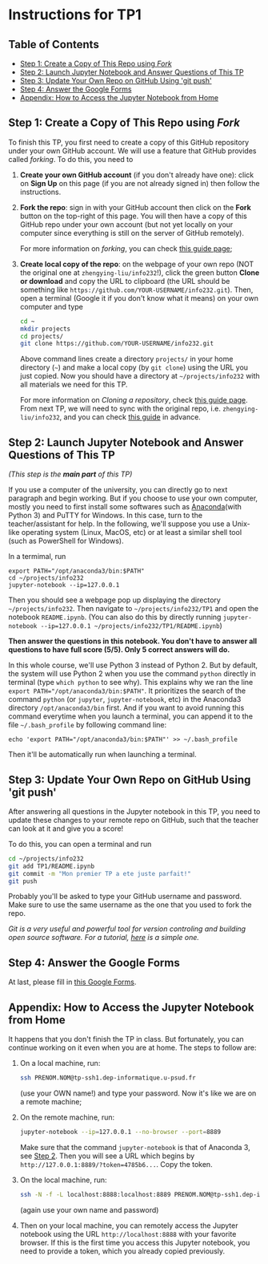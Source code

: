 Instructions for TP1
========
## Table of Contents
* [Step 1: Create a Copy of This Repo using <em>Fork</em>](#step-1-create-a-copy-of-this-repo-using-fork)
* [Step 2: Launch Jupyter Notebook and Answer Questions of This TP](#step-2-launch-jupyter-notebook-and-answer-questions-of-this-tp)
* [Step 3: Update Your Own Repo on GitHub Using 'git push'](#step-3-update-your-own-repo-on-github-using-git-push)
* [Step 4: Answer the Google Forms](#step-4-answer-the-google-forms)
* [Appendix: How to Access the Jupyter Notebook from Home](#appendix-how-to-access-the-jupyter-notebook-from-home)

## Step 1: Create a Copy of This Repo using *Fork*
To finish this TP, you first need to create a copy of this GitHub repository under your own GitHub account. We will use a feature that GitHub provides called *forking*. To do this, you need to

1. **Create your own GitHub account** (if you don't already have one): click on **Sign Up** on this page (if you are not already signed in) then follow the instructions. 

2. **Fork the repo**: sign in with your GitHub account then click on the **Fork** button on the top-right of this page. You will then have a copy of this GitHub repo under your own account (but not yet locally on your computer since everything is still on the server of GitHub remotely). 

    For more information on *forking*, you can check [this guide page](https://help.github.com/articles/fork-a-repo/);
    
3. **Create local copy of the repo**: on the webpage of your own repo (NOT the original one at `zhengying-liu/info232`!), click the green button **Clone or download** and copy the URL to clipboard (the URL should be something like `https://github.com/YOUR-USERNAME/info232.git`). Then, open a terminal (Google it if you don't know what it means) on your own computer and type

    ```bash
    cd ~
    mkdir projects
    cd projects/
    git clone https://github.com/YOUR-USERNAME/info232.git
    ```
    
    Above command lines create a directory `projects/` in your home directory (`~`) and make a local copy (by `git clone`) using the URL you just copied. Now you should have a directory at `~/projects/info232` with all materials we need for this TP.

    For more information on *Cloning a repository*, check [this guide page](https://help.github.com/articles/cloning-a-repository/). From next TP, we will need to sync with the original repo, i.e. `zhengying-liu/info232`, and you can check [this guide](https://help.github.com/articles/fork-a-repo/#step-3-configure-git-to-sync-your-fork-with-the-original-spoon-knife-repository) in advance.

## Step 2: Launch Jupyter Notebook and Answer Questions of This TP
*(This step is the **main part** of this TP)*

If you use a computer of the university, you can directly go to next paragraph and begin working. But if you choose to use your own computer, mostly you need to first install some softwares such as [Anaconda](https://www.anaconda.com/download/)(with Python 3) and PuTTY for Windows. In this case, turn to the teacher/assistant for help. In the following, we'll suppose you use a Unix-like operating system (Linux, MacOS, etc) or at least a similar shell tool (such as PowerShell for Windows).

In a termimal, run
```
export PATH="/opt/anaconda3/bin:$PATH"
cd ~/projects/info232
jupyter-notebook --ip=127.0.0.1 
```
Then you should see a webpage pop up displaying the directory `~/projects/info232`. Then navigate to `~/projects/info232/TP1` and open the notebook `README.ipynb`. (You can also do this by directly running `jupyter-notebook --ip=127.0.0.1 ~/projects/info232/TP1/README.ipynb`)

**Then answer the questions in this notebook. You don't have to answer all questions to have full score (5/5). Only 5 correct answers will do.**

In this whole course, we'll use Python 3 instead of Python 2. But by default, the system will use Python 2 when you use the command `python` directly in terminal (type `which python` to see why). This explains why we ran the line 
`export PATH="/opt/anaconda3/bin:$PATH"`. It prioritizes the search of the command `python` (or `jupyter`, `jupyter-notebook`, etc) in the Anaconda3 directory `/opt/anaconda3/bin` first. And if you want to avoid running this command everytime when you launch a terminal, you can append it to the file `~/.bash_profile` by following command line:
```
echo 'export PATH="/opt/anaconda3/bin:$PATH"' >> ~/.bash_profile
```
Then it'll be automatically run when launching a terminal.

## Step 3: Update Your Own Repo on GitHub Using 'git push'
After answering all questions in the Jupyter notebook in this TP, you need to update these changes to your remote repo on GitHub, such that the teacher can look at it and give you a score!

To do this, you can open a terminal and run
```bash
cd ~/projects/info232
git add TP1/README.ipynb
git commit -m "Mon premier TP a ete juste parfait!"
git push
```
Probably you'll be asked to type your GitHub username and password. Make sure to use the same username as the one that you used to fork the repo.

*Git is a very useful and powerful tool for version controling and building open source software. For a tutorial, [here](http://rogerdudler.github.io/git-guide/) is a simple one.*

## Step 4: Answer the Google Forms
At last, please fill in [this Google Forms](https://docs.google.com/forms/d/e/1FAIpQLScNHMlgRwoKqvVJGGhF-WJtpcxAxnPq_gYYLnJM2TmmaYLQhw/viewform?usp=sf_link).

## Appendix: How to Access the Jupyter Notebook from Home
It happens that you don't finish the TP in class. But fortunately, you can continue working on it even when you are at home. The steps to follow are:
1. On a local machine, run: 
    ```bash
    ssh PRENOM.NOM@tp-ssh1.dep-informatique.u-psud.fr
    ```
    (use your OWN name!) and type your password. Now it's like we are on a remote machine;
2. On the remote machine, run: 
    ```bash
    jupyter-notebook --ip=127.0.0.1 --no-browser --port=8889
    ```
    Make sure that the command `jupyter-notebook` is that of Anaconda 3, see [Step 2]((#step-2-launch-jupyter-notebook-and-answer-questions-of-this-tp)). Then you will see a URL which begins by  `http://127.0.0.1:8889/?token=4785b6...`. Copy the token.
    
3. On the local machine, run: 
    ```bash
    ssh -N -f -L localhost:8888:localhost:8889 PRENOM.NOM@tp-ssh1.dep-informatique.u-psud.fr
    ```
    (again use your own name and password)
4. Then on your local machine, you can remotely access the Jupyter notebook using the URL `http://localhost:8888` with your favorite browser. If this is the first time you access this Jupyter notebook, you need to provide a token, which you already copied previously.
